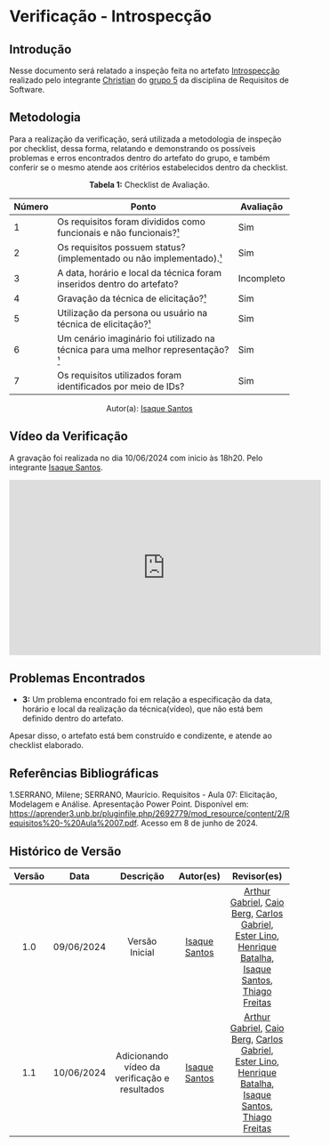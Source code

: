 # Verificação - Introspecção

## Introdução

Nesse documento será relatado a inspeção feita no artefato [Introspecção](https://requisitos-de-software.github.io/2024.1-Sinesp_Cidadao/elicitacao/tecnicas/Introspeccao/) realizado pelo integrante [Christian](https://github.com/crstyhs) do [grupo 5](https://github.com/Requisitos-de-Software/2024.1-Sinesp_Cidadao) da disciplina de Requisitos de Software.

## Metodologia

Para a realização da verificação, será utilizada a metodologia de inspeção por checklist, dessa forma, relatando e demonstrando os possíveis problemas e erros encontrados dentro do artefato do grupo, e também conferir se o mesmo atende aos critérios estabelecidos dentro da checklist.

<font><p style="text-align: center">**Tabela 1:** Checklist de Avaliação.</p></font>

| Número | Ponto | Avaliação |
| ------------- | ------------- | ------------- |
| 1 | Os requisitos foram divididos como funcionais e não funcionais?[¹](#ref1) | Sim |
| 2 | Os requisitos possuem status?(implementado ou não implementado).[¹](#ref1) | Sim |
| 3 | A data, horário e local da técnica foram inseridos dentro do artefato? | Incompleto |
| 4 | Gravação da técnica de elicitação?[¹](#ref1) | Sim |
| 5 | Utilização da persona ou usuário na técnica de elicitação?[¹](#ref1) | Sim |
| 6 | Um cenário imaginário foi utilizado na técnica para uma melhor representação?[¹](#ref1) | Sim |
| 7 | Os requisitos utilizados foram identificados por meio de IDs? | Sim |
<div align="center">Autor(a): <a href="https://github.com/IsaqueSH">Isaque Santos</a></div>

## Vídeo da Verificação

A gravação foi realizada no dia 10/06/2024 com inicio às 18h20. Pelo integrante <a href="https://github.com/IsaqueSH">Isaque Santos</a>.

<iframe width="560" height="315" src="https://www.youtube.com/embed/MAcSjEwyuj4?si=FESZJ2yutpQ_5-8M" title="YouTube video player" frameborder="0" allow="accelerometer; autoplay; clipboard-write; encrypted-media; gyroscope; picture-in-picture; web-share" referrerpolicy="strict-origin-when-cross-origin" allowfullscreen></iframe>

## Problemas Encontrados

- **3:** Um problema encontrado foi em relação a especificação da data, horário e local da realização da técnica(vídeo), que não está bem definido dentro do artefato. 

Apesar disso, o artefato está bem construído e condizente, e atende ao checklist elaborado.


## Referências Bibliográficas

<a id="ref1"></a>

1.SERRANO, Milene; SERRANO, Maurício. Requisitos - Aula 07: Elicitação, Modelagem e Análise. Apresentação Power Point. Disponível em: https://aprender3.unb.br/pluginfile.php/2692779/mod_resource/content/2/Requisitos%20-%20Aula%2007.pdf. Acesso em 8 de junho de 2024.

## Histórico de Versão

| Versão |    Data    |                      Descrição                      |      Autor(es)      | Revisor(es)  |
| :----: | :--------: | :-------------------------------------------------: | :-----------------: | :----------: |
|  1.0   | 09/06/2024 | Versão Inicial | [Isaque Santos](https://github.com)|  [Arthur Gabriel](https://github.com/ArthurGabrieel), [Caio Berg](https://github.com/Caio-bergbjj), [Carlos Gabriel](https://github.com/TheCarlosRamos), [Ester Lino](https://github.com/esteerlino), [Henrique Batalha](https://github.com/HeBatalha), [Isaque Santos](https://github.com/IsaqueSH), [Thiago Freitas](https://github.com/thiagorfreitas) |
|  1.1   | 10/06/2024 | Adicionando vídeo da verificação e resultados | [Isaque Santos](https://github.com)|  [Arthur Gabriel](https://github.com/ArthurGabrieel), [Caio Berg](https://github.com/Caio-bergbjj), [Carlos Gabriel](https://github.com/TheCarlosRamos), [Ester Lino](https://github.com/esteerlino), [Henrique Batalha](https://github.com/HeBatalha), [Isaque Santos](https://github.com/IsaqueSH), [Thiago Freitas](https://github.com/thiagorfreitas) |